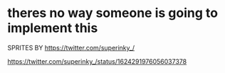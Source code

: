 # theres no way someone is going to implement this

SPRITES BY https://twitter.com/superinky_/

https://twitter.com/superinky_/status/1624291976056037378
